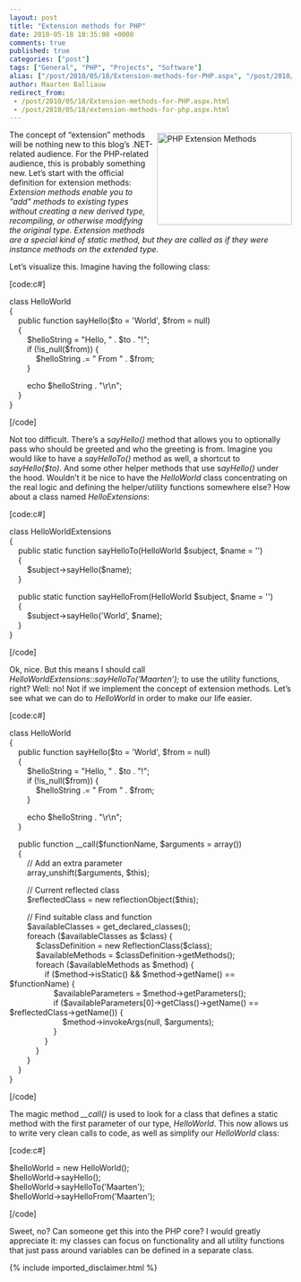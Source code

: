 ```yaml
---
layout: post
title: "Extension methods for PHP"
date: 2010-05-18 10:35:00 +0000
comments: true
published: true
categories: ["post"]
tags: ["General", "PHP", "Projects", "Software"]
alias: ["/post/2010/05/18/Extension-methods-for-PHP.aspx", "/post/2010/05/18/extension-methods-for-php.aspx"]
author: Maarten Balliauw
redirect_from:
 - /post/2010/05/18/Extension-methods-for-PHP.aspx.html
 - /post/2010/05/18/extension-methods-for-php.aspx.html
---
```

<p><img style="border-right-width: 0px; margin: 5px 0px 5px 5px; display: inline; border-top-width: 0px; border-bottom-width: 0px; border-left-width: 0px" title="PHP Extension Methods" border="0" alt="PHP Extension Methods" align="right" src="/images/image_47.png" width="240" height="164" /> The concept of “extension” methods will be nothing new to this blog’s .NET-related audience. For the PHP-related audience, this is probably something new. Let’s start with the official definition for extension methods: <em>Extension methods enable you to &quot;add&quot; methods to existing types without creating a new derived type, recompiling, or otherwise modifying the original type. Extension methods are a special kind of static method, but they are called as if they were instance methods on the extended type.</em></p>  <p>Let’s visualize this. Imagine having the following class:</p>  <p>[code:c#]</p>  <p>class HelloWorld    <br />{     <br />&#160;&#160;&#160; public function sayHello($to = 'World', $from = null)     <br />&#160;&#160;&#160; {     <br />&#160;&#160;&#160;&#160;&#160;&#160;&#160; $helloString = &quot;Hello, &quot; . $to . &quot;!&quot;;     <br />&#160;&#160;&#160;&#160;&#160;&#160;&#160; if (!is_null($from)) {     <br />&#160;&#160;&#160;&#160;&#160;&#160;&#160;&#160;&#160;&#160;&#160; $helloString .= &quot; From &quot; . $from;     <br />&#160;&#160;&#160;&#160;&#160;&#160;&#160; } </p>  <p>&#160;&#160;&#160;&#160;&#160;&#160;&#160; echo $helloString . &quot;\r\n&quot;;    <br />&#160;&#160;&#160; }     <br />}</p>  <p>[/code]</p>  <p>Not too difficult. There’s a s<em>ayHello() </em>method that allows you to optionally pass who should be greeted and who the greeting is from. Imagine you would like to have a <em>sayHelloTo()</em> method as well, a shortcut to <em>sayHello($to)</em>. And some other helper methods that use s<em>ayHello() </em>under the hood. Wouldn’t it be nice to have the <em>HelloWorld</em> class concentrating on the real logic and defining the helper/utility functions somewhere else? How about a class named <em>HelloExtensions</em>:</p>  <p>[code:c#]</p>  <p>class HelloWorldExtensions    <br />{     <br />&#160;&#160;&#160; public static function sayHelloTo(HelloWorld $subject, $name = '')     <br />&#160;&#160;&#160; {     <br />&#160;&#160;&#160;&#160;&#160;&#160;&#160; $subject-&gt;sayHello($name);     <br />&#160;&#160;&#160; } </p>  <p>&#160;&#160;&#160; public static function sayHelloFrom(HelloWorld $subject, $name = '')    <br />&#160;&#160;&#160; {     <br />&#160;&#160;&#160;&#160;&#160;&#160;&#160; $subject-&gt;sayHello('World', $name);     <br />&#160;&#160;&#160; }     <br />}</p>  <p>[/code]</p>  <p>Ok, nice. But this means I should call <em>HelloWorldExtensions::sayHelloTo(‘Maarten’);</em> to use the utility functions, right? Well: no! Not if we implement the concept of extension methods. Let’s see what we can do to <em>HelloWorld</em> in order to make our life easier.</p>  <p>[code:c#]</p>  <p>class HelloWorld    <br />{     <br />&#160;&#160;&#160; public function sayHello($to = 'World', $from = null)     <br />&#160;&#160;&#160; {     <br />&#160;&#160;&#160;&#160;&#160;&#160;&#160; $helloString = &quot;Hello, &quot; . $to . &quot;!&quot;;     <br />&#160;&#160;&#160;&#160;&#160;&#160;&#160; if (!is_null($from)) {     <br />&#160;&#160;&#160;&#160;&#160;&#160;&#160;&#160;&#160;&#160;&#160; $helloString .= &quot; From &quot; . $from;     <br />&#160;&#160;&#160;&#160;&#160;&#160;&#160; } </p>  <p>&#160;&#160;&#160;&#160;&#160;&#160;&#160; echo $helloString . &quot;\r\n&quot;;    <br />&#160;&#160;&#160; } </p>  <p>&#160;&#160;&#160; public function __call($functionName, $arguments = array())    <br />&#160;&#160;&#160; {     <br />&#160;&#160;&#160;&#160;&#160;&#160;&#160; // Add an extra parameter     <br />&#160;&#160;&#160;&#160;&#160;&#160;&#160; array_unshift($arguments, $this); </p>  <p>&#160;&#160;&#160;&#160;&#160;&#160;&#160; // Current reflected class    <br />&#160;&#160;&#160;&#160;&#160;&#160;&#160; $reflectedClass = new reflectionObject($this); </p>  <p>&#160;&#160;&#160;&#160;&#160;&#160;&#160; // Find suitable class and function    <br />&#160;&#160;&#160;&#160;&#160;&#160;&#160; $availableClasses = get_declared_classes();     <br />&#160;&#160;&#160;&#160;&#160;&#160;&#160; foreach ($availableClasses as $class) {     <br />&#160;&#160;&#160;&#160;&#160;&#160;&#160;&#160;&#160;&#160;&#160; $classDefinition = new ReflectionClass($class);     <br />&#160;&#160;&#160;&#160;&#160;&#160;&#160;&#160;&#160;&#160;&#160; $availableMethods = $classDefinition-&gt;getMethods();     <br />&#160;&#160;&#160;&#160;&#160;&#160;&#160;&#160;&#160;&#160;&#160; foreach ($availableMethods as $method) {     <br />&#160;&#160;&#160;&#160;&#160;&#160;&#160;&#160;&#160;&#160;&#160;&#160;&#160;&#160;&#160; if ($method-&gt;isStatic() &amp;&amp; $method-&gt;getName() == $functionName) {     <br />&#160;&#160;&#160;&#160;&#160;&#160;&#160;&#160;&#160;&#160;&#160;&#160;&#160;&#160;&#160;&#160;&#160;&#160;&#160; $availableParameters = $method-&gt;getParameters();     <br />&#160;&#160;&#160;&#160;&#160;&#160;&#160;&#160;&#160;&#160;&#160;&#160;&#160;&#160;&#160;&#160;&#160;&#160;&#160; if ($availableParameters[0]-&gt;getClass()-&gt;getName() == $reflectedClass-&gt;getName()) {     <br />&#160;&#160;&#160;&#160;&#160;&#160;&#160;&#160;&#160;&#160;&#160;&#160;&#160;&#160;&#160;&#160;&#160;&#160;&#160;&#160;&#160;&#160;&#160; $method-&gt;invokeArgs(null, $arguments);     <br />&#160;&#160;&#160;&#160;&#160;&#160;&#160;&#160;&#160;&#160;&#160;&#160;&#160;&#160;&#160;&#160;&#160;&#160;&#160; }     <br />&#160;&#160;&#160;&#160;&#160;&#160;&#160;&#160;&#160;&#160;&#160;&#160;&#160;&#160;&#160; }     <br />&#160;&#160;&#160;&#160;&#160;&#160;&#160;&#160;&#160;&#160;&#160; }     <br />&#160;&#160;&#160;&#160;&#160;&#160;&#160; }     <br />&#160;&#160;&#160; }     <br />}</p>  <p>[/code]</p>  <p>The magic method <em>__call()</em> is used to look for a class that defines a static method with the first parameter of our type, <em>HelloWorld</em>. This now allows us to write very clean calls to code, as well as simplify our <em>HelloWorld </em>class:</p>  <p>[code:c#]</p>  <p>$helloWorld = new HelloWorld();    <br />$helloWorld-&gt;sayHello();     <br />$helloWorld-&gt;sayHelloTo('Maarten');     <br />$helloWorld-&gt;sayHelloFrom('Maarten');</p>  <p>[/code]</p>  <p>Sweet, no? Can someone get this into the PHP core? I would greatly appreciate it: my classes can focus on functionality and all utility functions that just pass around variables can be defined in a separate class.</p>
{% include imported_disclaimer.html %}
